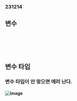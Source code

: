 ### 231214
## 변수
### <br/><br/><br/>

## 변수 타입
### 변수 타입이 안 맞으면 에러 난다.
#### ![image](https://github.com/Shin-jongwhan/java/assets/62974484/73d881e6-27b3-45bd-a4ca-3354bd89dda9)

